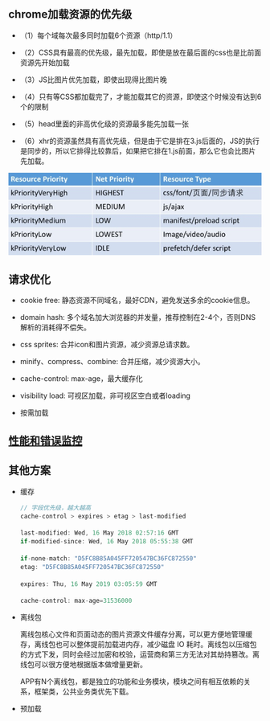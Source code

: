 ## chrome加载资源的优先级

- （1）每个域每次最多同时加载6个资源（http/1.1）

- （2）CSS具有最高的优先级，最先加载，即使是放在最后面的css也是比前面资源先开始加载

- （3）JS比图片优先加载，即使出现得比图片晚

- （4）只有等CSS都加载完了，才能加载其它的资源，即使这个时候没有达到6个的限制

- （5）head里面的非高优化级的资源最多能先加载一张

- （6）xhr的资源虽然具有高优先级，但是由于它是排在3.js后面的，JS的执行是同步的，所以它排得比较靠后，如果把它排在1.js前面，那么它也会比图片先加载。

![chrome请求资源优先级](../images/load.jpg)


## 请求优化

* cookie free: 静态资源不同域名，最好CDN，避免发送多余的cookie信息。

* domain hash: 多个域名加大浏览器的并发量，推荐控制在2-4个，否则DNS解析的消耗得不偿失。

* css sprites: 合并icon和图片资源，减少资源总请求数。

* minify、compress、combine: 合并压缩，减少资源大小。

* cache-control: max-age，最大缓存化

* visibility load: 可视区加载，非可视区空白或者loading

* 按需加载


## [性能和错误监控](monitor)


## 其他方案

* 缓存
    
    ```js
    // 字段优先级，越大越高
    cache-control > expires > etag > last-modified

    last-modified: Wed, 16 May 2018 02:57:16 GMT
    if-modified-since: Wed, 16 May 2018 05:55:38 GMT

    if-none-match: "D5FC8B85A045FF720547BC36FC872550"
    etag: "D5FC8B85A045FF720547BC36FC872550"

    expires: Thu, 16 May 2019 03:05:59 GMT

    cache-control: max-age=31536000
    ```

* 离线包

    离线包核心文件和页面动态的图片资源文件缓存分离，可以更方便地管理缓存，离线包也可以整体提前加载进内存，减少磁盘 IO 耗时。离线包以压缩包的方式下发，同时会经过加密和校验，运营商和第三方无法对其劫持篡改。离线包可以很方便地根据版本做增量更新。

    APP有N个离线包，都是独立的功能和业务模块，模块之间有相互依赖的关系，框架类，公共业务类优先下载。

* 预加载
